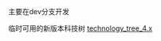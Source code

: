 主要在dev分支开发

临时可用的新版本科技树
[technology_tree_4.x](https://codexvn.top/2025/%E4%BD%BF%E7%94%A8Antlr4%E6%9D%A5%E8%A7%A3%E6%9E%90P%E7%A4%BE%E6%B8%B8%E6%88%8F%E7%BE%A4%E6%98%9F-stellaris-%E7%9A%84%E7%A7%91%E6%8A%80%E6%A0%91/technology_tree_4.x.html)
